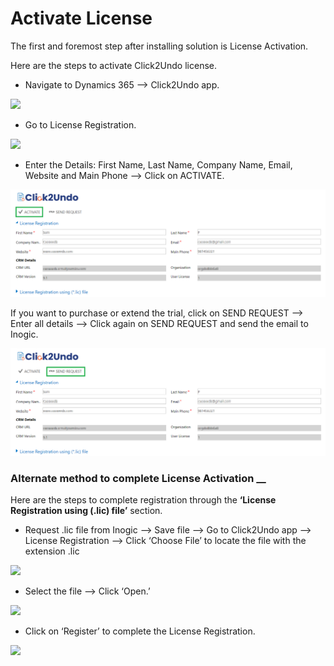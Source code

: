 # Activate License

The first and foremost step after installing solution is License Activation.

Here are the steps to activate Click2Undo license.

* Navigate to Dynamics 365 --> Click2Undo app.&#x20;

![](<../../.gitbook/assets/Lic\_0.1 - Copy.png>)

* Go to License Registration.

![](<../../.gitbook/assets/C2U\_1 - Copy.png>)

* Enter the Details: First Name, Last Name, Company Name, Email, Website and Main Phone --> Click on ACTIVATE.  &#x20;

![](../../.gitbook/assets/Lic3.2.png)

If you want to purchase or extend the trial, click on SEND REQUEST --> Enter all details --> Click again on SEND REQUEST and send the email to Inogic.&#x20;

![](<../../.gitbook/assets/Lic3.2 - Copy.png>)

### Alternate method to complete License Activation __&#x20;

Here are the steps to complete registration through the **‘License Registration using (.lic) file’** section.

* Request .lic file from Inogic --> Save file --> Go to Click2Undo app --> License Registration --> Click ‘Choose File’ to locate the file with the extension .lic

![](<../../.gitbook/assets/Lic\_3 - Copy (1).png>)

* Select the file --> Click ‘Open.’

![](<../../.gitbook/assets/Lic\_4 - Copy (2).png>)

* Click on ‘Register’ to complete the License Registration.

![](../../.gitbook/assets/Lic\_5.png)
